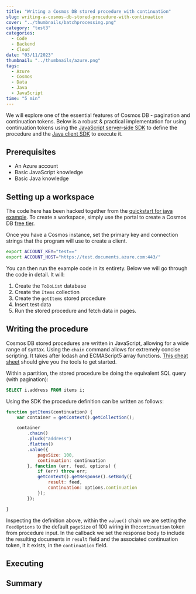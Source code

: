 ```yaml
---
title: "Writing a Cosmos DB stored procedure with continuation"
slug: writing-a-cosmos-db-stored-procedure-with-continuation
cover: "../thumbnails/batchprocessing.png"
category: "test3"
categories:
  - Code
  - Backend
  - Cloud
date: "03/11/2023"
thumbnail: "../thumbnails/azure.png"
tags:
  - Azure
  - Cosmos
  - Data
  - Java
  - JavaScript
time: "5 min"
---
```


We will explore one of the essential features of Cosmos DB - pagination and continuation tokens. Below is a robust & practical implementation for using continuation tokens using the [JavaScript server-side SDK](https://github.com/Azure/azure-cosmosdb-js-server/) to define the procedure and the [Java client SDK](https://github.com/Azure/azure-cosmosdb-java) to execute it.

## Prerequisites

- An Azure account
- Basic JavaScript knowledge
- Basic Java knowledge

## Setting up a workspace

The code here has been hacked together from the [quickstart for java example](https://github.com/Azure-Samples/azure-cosmos-java-getting-started/blob/main/src/main/java/com/azure/cosmos/sample/sync/SyncMain.java). To create a workspace, simply use the portal to create a Cosmos DB [free tier](https://learn.microsoft.com/en-us/azure/cosmos-db/free-tier).

Once you have a Cosmos instance, set the primary key and connection strings that the program will use to create a client.

```bash
export ACCOUNT_KEY="test=="
export ACCOUNT_HOST="https://test.documents.azure.com:443/"
```

You can then run the example code in its entirety. Below we will go through the code in detail. It will:

1. Create the `ToDoList` database
2. Create the `Items` collection
3. Create the `getItems` stored procedure
4. Insert test data
5. Run the stored procedure and fetch data in pages.

## Writing the procedure

Cosmos DB stored procedures are written in JavaScript, allowing for a wide range of syntax. Using the `chain` command allows for extremely concise scripting. It takes after lodash and ECMAScript5 array functions. [This cheat sheet](https://learn.microsoft.com/en-us/azure/cosmos-db/nosql/javascript-query-api#sql-to-javascript-cheat-sheet) should give you the tools to get started.

Within a partition, the stored procedure be doing the equivalent SQL query (with pagination):

```SQL
SELECT i.address FROM items i;
```

Using the SDK the procedure definition can be written as follows:

```JavaScript
function getItems(continuation) {
    var container = getContext().getCollection();

    container
        .chain()
        .pluck("address")
        .flatten()
        .value({
            pageSize: 100,
            continuation: continuation
        }, function (err, feed, options) {
            if (err) throw err;
            getContext().getResponse().setBody({
                result: feed,
                continuation: options.continuation
            });
        });

}
```

Inspecting the definition above, within the `value()` chain we are setting the `FeedOptions` to the default `pageSize` of 100 wiring in the`continuation` token from procedure input. In the callback we set the response body to include the resulting documents in `result` field and the associated continuation token, it it exists, in the `continuation` field.

## Executing

## Summary
